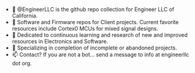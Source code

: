 - 👋 @EngineerLLC is the github repo collection for Engineer LLC of California.
- 👀 Software and Firmware repos for Client projects.  Current favorite resources include Cortex0 MCUs for mixed signal designs. 
- 🌱 Dedicated to continuous learning and research of new and improved resources in Electronics and Software.
- 💞️ Specializing in completion of incomplete or abandoned projects.
- 📫 Contact?  If you are not a bot...  send a message to info at engineerllc dot org.

<!---
EngineerLLC/EngineerLLC is a ✨ special ✨ repository because its `README.md` (this file) appears on your GitHub profile.
You can click the Preview link to take a look at your changes.
--->
